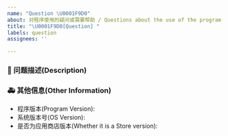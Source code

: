 ```yaml
---
name: "Question \U0001F9D0"
about: 对程序使用的疑问或需要帮助 / Questions about the use of the program or need help
title: "\U0001F9D0[Question] "
labels: question
assignees: ''

---
```


<!--
发布前请先尝试在 Issuse 内搜索一下你的 Question 是否已经被提出过，
别忘了填写标题，标题要简短的描述 Question
Before publishing, please try to search in issue to see if your question has been proposed,
Don't forget to fill in the title, which should briefly describe the question
-->

### 🧐 问题描述(Description)

<!--
详细地描述 Question，让大家都能理解
Describe the question in detail so that everyone can understand it
-->

### 🚑 其他信息(Other Information)

<!--
如截图等其他信息可以贴在这里
Other information such as screenshots can be posted here
-->

- 程序版本(Program Version):
- 系统版本号(OS Version): <!-- example Windows 10.19042.844(see winver) / macOS Monterey 12 / Ubuntu 20.04.2 LTS -->
- 是否为应用商店版本(Whether it is a Store version): <!--是(Yes)/否(No)-->
